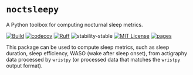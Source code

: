 # `noctsleepy`  

A Python toolbox for computing nocturnal sleep metrics.

[![Build](https://github.com/childmindresearch/noctsleepy/actions/workflows/test.yaml/badge.svg?branch=main)](https://github.com/childmindresearch/noctsleepy/actions/workflows/test.yaml?query=branch%3Amain)
[![codecov](https://codecov.io/gh/childmindresearch/noctlseepy/branch/main/graph/badge.svg?token=22HWWFWPW5)](https://codecov.io/gh/childmindresearch/noctlseepy)
[![Ruff](https://img.shields.io/endpoint?url=https://raw.githubusercontent.com/astral-sh/ruff/main/assets/badge/v2.json)](https://github.com/astral-sh/ruff)
![stability-stable](https://img.shields.io/badge/stability-experimental-orange.svg)
[![MIT License](https://img.shields.io/badge/license-MIT-blue.svg)](https://github.com/childmindresearch/noctlseepy/blob/main/LICENSE)
[![pages](https://img.shields.io/badge/api-docs-blue)](https://childmindresearch.github.io/noctlseepy)

This package can be used to compute sleep metrics, such as sleep duration, sleep efficiency, WASO (wake after sleep onset), from actigraphy data processed by `wristpy` (or processed data that matches the `wristpy` output format).
